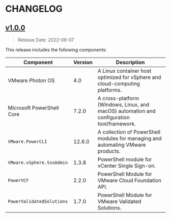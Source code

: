 # CHANGELOG

## [v1.0.0](https://github.com/tenthrtyam/powerclicore/releases/tag/v1.0.0)

> Release Date: 2022-06-07

This release includes the following components:

Component | Version | Description
---------|----------|----------
VMware Photon OS | 4.0 | A Linux container host optimized for vSphere and cloud-computing platforms.
Microsoft PowerShell Core | 7.2.0 | A cross-platform (Windows, Linux, and macOS) automation and configuration tool/framework.
`VMware.PowerCLI` | 12.6.0 | A collection of PowerShell modules for managing and automating VMware products.
`VMware.vSphere.SsoAdmin` | 1.3.8 | PowerShell module for vCenter Single Sign-on.
`PowerVCF`| 2.2.0 | PowerShell Module for VMware Cloud Foundation API.
`PowerValidatedSolutions` | 1.7.0 | PowerShell Module for VMware Validated Solutions.
